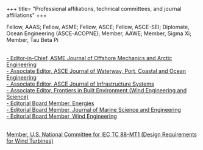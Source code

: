+++
title= "Professional affiliations, technical committees, and journal affiliations"
+++

Fellow, AAAS; Fellow, ASME; Fellow, ASCE; Fellow, ASCE-SEI; Diplomate, Ocean Engineering (ASCE-ACOPNE); Member, AAWE; Member, Sigma Xi; Member, Tau Beta Pi<br><br>

[- Editor-in-Chief, ASME Journal of Offshore Mechanics and Arctic Engineering](https://asmedigitalcollection.asme.org/offshoremechanics)<br> 
[- Associate Editor, ASCE Journal of Waterway, Port, Coastal and Ocean Engineering](https://ascelibrary.org/journal/jwped5)<br>
[- Associate Editor, ASCE Journal of Infrastructure Systems](https://ascelibrary.org/journal/jitse4)<br>
[- Associate Editor, Frontiers in Built Environment (Wind Engineering and Science)](https://www.frontiersin.org/journals/built-environment/sections/wind-engineering-and-science)<br>
[- Editorial Board Member, Energies](https://www.mdpi.com/journal/energies)<br>
[- Editorial Board Member, Journal of Marine Science and Engineering](https://www.mdpi.com/journal/jmse)<br>
[- Editorial Board Member, Wind Engineering](https://journals.sagepub.com/home/wie)<br><br>

[Member, U.S. National Committee for IEC TC 88-MT1 (Design Requirements for Wind Turbines)](https://www.iec.ch/dyn/www/f?p=103:14:11449838595882::::FSP_ORG_ID,FSP_LANG_ID:2830,25)<br>
